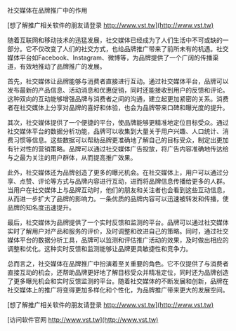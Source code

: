 社交媒体在品牌推广中的作用

[想了解推广相关软件的朋友请登录 http://www.vst.tw](http://www.vst.tw)

随着互联网和移动技术的迅猛发展，社交媒体已经成为了人们生活中不可或缺的一部分。它不仅改变了人们的社交方式，也给品牌推广带来了前所未有的机遇。社交媒体平台如Facebook、Instagram、微博等，为品牌提供了一个广阔的传播渠道，有效地推动了品牌推广的发展。

首先，社交媒体让品牌能够与消费者直接进行互动。通过社交媒体平台，品牌可以发布最新的产品信息、活动消息和优惠促销，同时还能接收到用户的反馈和评论。这种双向的互动能够增强品牌与消费者之间的沟通，建立起更加紧密的关系。消费者在社交媒体上分享对品牌的喜好和体验，也会为品牌带来口碑和曝光度的提升。

其次，社交媒体提供了一个便捷的平台，使品牌能够更精准地定位目标受众。通过社交媒体平台的数据分析功能，品牌可以收集到大量关于用户兴趣、人口统计、消费习惯等信息。这些数据可以帮助品牌更准确地了解自己的目标受众，制定出更加有针对性的营销策略。品牌可以通过社交媒体广告投放，将广告内容准确地传达给与之最为关注的用户群体，从而提高推广效果。

此外，社交媒体还为品牌创造了更多的曝光机会。在社交媒体上，用户可以通过分享、点赞、评论等方式与品牌内容进行互动，进而将品牌信息传播给更多的人群。当用户在社交媒体上与品牌互动时，他们的朋友和关注者也会看到这些互动信息，从而进一步扩大了品牌的影响力。一条优质的品牌内容可以迅速被转发和传播，使品牌的知名度迅速提升。

最后，社交媒体为品牌提供了一个实时反馈和监测的平台。品牌可以通过社交媒体实时了解用户对产品和服务的评价，及时调整和改进自己的策略。同时，通过社交媒体平台的数据分析工具，品牌可以监测和评估推广活动的效果，及时做出相应的调整和优化。这种实时反馈和监测能够让品牌更具敏捷性和竞争力。

总而言之，社交媒体在品牌推广中扮演着至关重要的角色。它不仅提供了与消费者直接互动的机会，还帮助品牌更好地了解目标受众并精准定位，同时还为品牌创造了更多曝光机会和实时反馈监测的平台。随着社交媒体的不断发展和创新，品牌在社交媒体上的推广将变得更加多样化和个性化，为品牌推广带来更大的发展空间。

[想了解推广相关软件的朋友请登录 http://www.vst.tw](http://www.vst.tw)


[访问软件官网 http://www.vst.tw](http://www.vst.tw)
